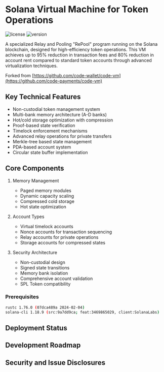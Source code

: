 # Solana Virtual Machine for Token Operations
![license][license-image]
![version][version-image]

[version-image]: https://img.shields.io/badge/version-0.2.0-blue.svg?style=flat
[license-image]: https://img.shields.io/badge/license-MIT-blue.svg?style=flat

A specialized Relay and Pooling "RePool" program running on the Solana blockchain, designed for high-efficiency token operations. This VM achieves up to 95% reduction in transaction fees and 80% reduction in account rent compared to standard token accounts through advanced virtualization techniques.

Forked from [https://github.com/code-wallet/code-vm](https://github.com/code-payments/code-vm)

## Key Technical Features

- Non-custodial token management system
- Multi-bank memory architecture (A-D banks)
- Hot/cold storage optimization with compression
- Proof-based state verification
- Timelock enforcement mechanisms
- Advanced relay operations for private transfers
- Merkle-tree based state management
- PDA-based account system
- Circular state buffer implementation

## Core Components

1. Memory Management
   - Paged memory modules
   - Dynamic capacity scaling
   - Compressed cold storage
   - Hot state optimization

2. Account Types
   - Virtual timelock accounts
   - Nonce accounts for transaction sequencing
   - Relay accounts for private operations
   - Storage accounts for compressed states

3. Security Architecture
   - Non-custodial design
   - Signed state transitions
   - Memory bank isolation
   - Comprehensive account validation
   - SPL Token compatibility

### Prerequisites
```bash
rustc 1.76.0 (07dca489a 2024-02-04)
solana-cli 1.18.9 (src:9a7dd9ca; feat:3469865029, client:SolanaLabs)
```

## Deployment Status

## Development Roadmap

## Security and Issue Disclosures

